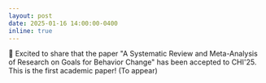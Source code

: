 ```yaml
---
layout: post
date: 2025-01-16 14:00:00-0400
inline: true
---
```


:tada: Excited to share that the paper "A Systematic Review and Meta-Analysis of Research on Goals for Behavior Change" has been accepted to CHI'25. This is the first academic paper! (To appear)
